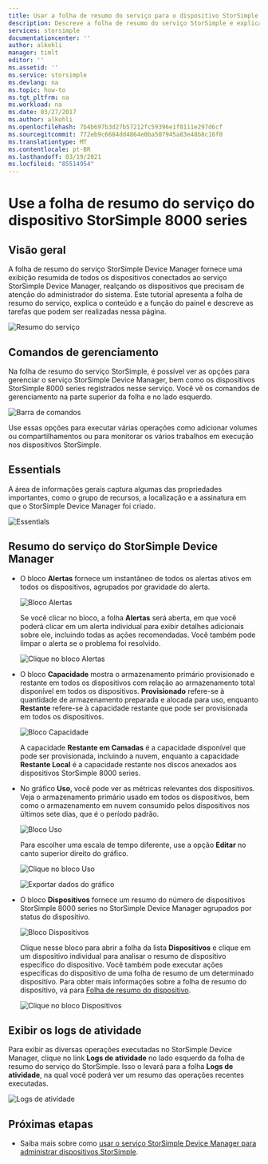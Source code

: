 ```yaml
---
title: Usar a folha de resumo do serviço para o dispositivo StorSimple da série 8000
description: Descreve a folha de resumo do serviço StorSimple e explica como usá-lo para monitorar a integridade da solução StorSimple.
services: storsimple
documentationcenter: ''
author: alkohli
manager: timlt
editor: ''
ms.assetid: ''
ms.service: storsimple
ms.devlang: na
ms.topic: how-to
ms.tgt_pltfrm: na
ms.workload: na
ms.date: 03/27/2017
ms.author: alkohli
ms.openlocfilehash: 7b4b697b3d27b57212fc59396e1f8111e297d6cf
ms.sourcegitcommit: 772eb9c6684dd4864e0ba507945a83e48b8c16f0
ms.translationtype: MT
ms.contentlocale: pt-BR
ms.lasthandoff: 03/19/2021
ms.locfileid: "85514954"
---
```

# <a name="use-the-service-summary-blade-for-storsimple-8000-series-device"></a>Use a folha de resumo do serviço do dispositivo StorSimple 8000 series

## <a name="overview"></a>Visão geral

A folha de resumo do serviço StorSimple Device Manager fornece uma exibição resumida de todos os dispositivos conectados ao serviço StorSimple Device Manager, realçando os dispositivos que precisam de atenção do administrador do sistema. Este tutorial apresenta a folha de resumo do serviço, explica o conteúdo e a função do painel e descreve as tarefas que podem ser realizadas nessa página.

![Resumo do serviço](./media/storsimple-8000-service-dashboard/service-summary1.png)


## <a name="management-commands"></a>Comandos de gerenciamento

Na folha de resumo do serviço StorSimple, é possível ver as opções para gerenciar o serviço StorSimple Device Manager, bem como os dispositivos StorSimple 8000 series registrados nesse serviço. Você vê os comandos de gerenciamento na parte superior da folha e no lado esquerdo.

![Barra de comandos](./media/storsimple-8000-service-dashboard/service-summary2.png)

Use essas opções para executar várias operações como adicionar volumes ou compartilhamentos ou para monitorar os vários trabalhos em execução nos dispositivos StorSimple.


## <a name="essentials"></a>Essentials

A área de informações gerais captura algumas das propriedades importantes, como o grupo de recursos, a localização e a assinatura em que o StorSimple Device Manager foi criado.

![Essentials](./media/storsimple-8000-service-dashboard/service-summary3.png)

## <a name="storsimple-device-manager-service-summary"></a>Resumo do serviço do StorSimple Device Manager

* O bloco **Alertas** fornece um instantâneo de todos os alertas ativos em todos os dispositivos, agrupados por gravidade do alerta.

    ![Bloco Alertas](./media/storsimple-8000-service-dashboard/service-summary4.png)

    Se você clicar no bloco, a folha **Alertas** será aberta, em que você poderá clicar em um alerta individual para exibir detalhes adicionais sobre ele, incluindo todas as ações recomendadas. Você também pode limpar o alerta se o problema foi resolvido.

    ![Clique no bloco Alertas](./media/storsimple-8000-service-dashboard/service-summary8.png)

* O bloco **Capacidade** mostra o armazenamento primário provisionado e restante em todos os dispositivos com relação ao armazenamento total disponível em todos os dispositivos. **Provisionado** refere-se à quantidade de armazenamento preparada e alocada para uso, enquanto **Restante** refere-se à capacidade restante que pode ser provisionada em todos os dispositivos.

    ![Bloco Capacidade](./media/storsimple-8000-service-dashboard/service-summary6.png)

    A capacidade **Restante em Camadas** é a capacidade disponível que pode ser provisionada, incluindo a nuvem, enquanto a capacidade **Restante Local** é a capacidade restante nos discos anexados aos dispositivos StorSimple 8000 series.


* No gráfico **Uso**, você pode ver as métricas relevantes dos dispositivos. Veja o armazenamento primário usado em todos os dispositivos, bem como o armazenamento em nuvem consumido pelos dispositivos nos últimos sete dias, que é o período padrão. 

    ![Bloco Uso](./media/storsimple-8000-service-dashboard/service-summary7.png) 

    Para escolher uma escala de tempo diferente, use a opção **Editar** no canto superior direito do gráfico.

     ![Clique no bloco Uso](./media/storsimple-8000-service-dashboard/service-summary10.png)

     ![Exportar dados do gráfico](./media/storsimple-8000-service-dashboard/service-summary11.png)

* O bloco **Dispositivos** fornece um resumo do número de dispositivos StorSimple 8000 series no StorSimple Device Manager agrupados por status do dispositivo. 

    ![Bloco Dispositivos](./media/storsimple-8000-service-dashboard/service-summary5.png)

    Clique nesse bloco para abrir a folha da lista **Dispositivos** e clique em um dispositivo individual para analisar o resumo de dispositivo específico do dispositivo. Você também pode executar ações específicas do dispositivo de uma folha de resumo de um determinado dispositivo. Para obter mais informações sobre a folha de resumo do dispositivo, vá para [Folha de resumo do dispositivo](storsimple-8000-device-dashboard.md).

    ![Clique no bloco Dispositivos](./media/storsimple-8000-service-dashboard/service-summary9.png)

## <a name="view-the-activity-logs"></a>Exibir os logs de atividade

Para exibir as diversas operações executadas no StorSimple Device Manager, clique no link **Logs de atividade** no lado esquerdo da folha de resumo do serviço do StorSimple. Isso o levará para a folha **Logs de atividade**, na qual você poderá ver um resumo das operações recentes executadas.

![Logs de atividade](./media/storsimple-8000-service-dashboard/activity-logs1.png)
## <a name="next-steps"></a>Próximas etapas

* Saiba mais sobre como [usar o serviço StorSimple Device Manager para administrar dispositivos StorSimple](storsimple-8000-manager-service-administration.md).

